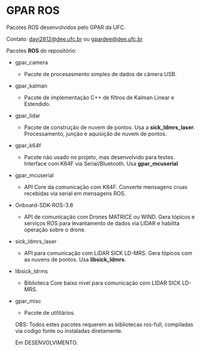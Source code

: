 # GPAR ROS #

Pacotes ROS desenvolvidos pelo GPAR da UFC. 

Contato: davi2812@dee.ufc.br ou gpardee@dee.ufc.br

Pacotes **ROS** do repositório:

 * gpar_camera
    - Pacote de procesasmento simples de dados de câmera USB.
    
 * gpar_kalman
    - Pacote de implementação C++ de filtros de Kalman Linear e Estendido.
   
 * gpar_lidar
    - Pacote de construção de nuvem de pontos. Usa a **sick_ldmrs_laser**. Processamento, junção e aquisição de nuvem de pontos.

* gpar_k64f
  - Pacote não usado no projeto, mas desenvolvido para testes. Interface com K64F via Serial/Bluetooth. Usa **gpar_mcuserial**

* gpar_mcuserial
  - API Core da comunicação com K64F. Converte mensagens cruas recebidas via serial em mensagens ROS.

* Onboard-SDK-ROS-3.8
   - API de comunicação com Drones MATRICE ou WIND. Gera tópicos e serviços ROS para levantamento de dados via LIDAR e habilita operação sobre o drone.

* sick_ldmrs_laser 
   - API para comunicação com LiDAR SICK LD-MRS. Gera tópicos com as nuvens de pontos. Usa **libsick_ldmrs**.

* libsick_ldrms
    - Biblioteca Core baixo nível para comunicação com LIDAR SICK LD-MRS.
    
* gpar_misc
    - Pacote de utilitários.
    
    OBS: Todos estes pacotes requerem as bibliotecas ros-full, compiladas via codigo fonte ou instaladas diretamente.
    
    Em DESENVOLVIMENTO.



